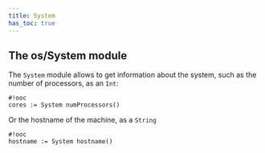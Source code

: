 ```yaml
---
title: System
has_toc: true
---
```


## The os/System module

The `System` module allows to get information about the system, such
as the number of processors, as an `Int`:

    #!ooc
    cores := System numProcessors()

Or the hostname of the machine, as a `String`

    #!ooc
    hostname := System hostname()

